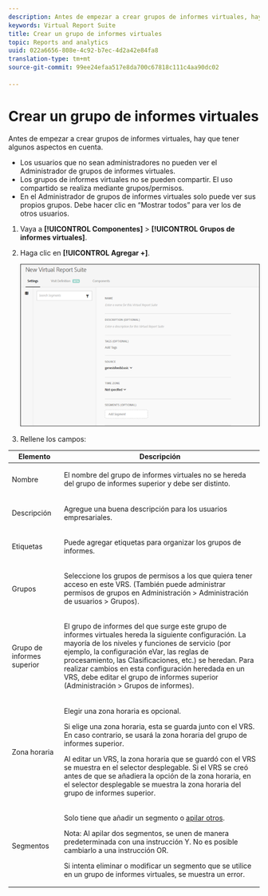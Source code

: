 ```yaml
---
description: Antes de empezar a crear grupos de informes virtuales, hay que tener algunos aspectos en cuenta.
keywords: Virtual Report Suite
title: Crear un grupo de informes virtuales
topic: Reports and analytics
uuid: 022a6656-808e-4c92-b7ec-4d2a42e84fa8
translation-type: tm+mt
source-git-commit: 99ee24efaa517e8da700c67818c111c4aa90dc02

---
```



# Crear un grupo de informes virtuales

Antes de empezar a crear grupos de informes virtuales, hay que tener algunos aspectos en cuenta.

* Los usuarios que no sean administradores no pueden ver el Administrador de grupos de informes virtuales.
* Los grupos de informes virtuales no se pueden compartir. El uso compartido se realiza mediante grupos/permisos.
* En el Administrador de grupos de informes virtuales solo puede ver sus propios grupos. Debe hacer clic en “Mostrar todos” para ver los de otros usuarios.

1. Vaya a **[!UICONTROL Componentes]** > **[!UICONTROL Grupos de informes virtuales]**.
1. Haga clic en **[!UICONTROL Agregar +]**.

   ![](assets/new_vrs.png)

1. Rellene los campos:

<table id="table_0F85B56480BB46CBA5BE236BBD70156D"> 
 <thead> 
  <tr> 
   <th colname="col1" class="entry"> Elemento </th> 
   <th colname="col2" class="entry"> Descripción </th> 
  </tr> 
 </thead>
 <tbody> 
  <tr> 
   <td colname="col1"> Nombre </td> 
   <td colname="col2"> <p>El nombre del grupo de informes virtuales no se hereda del grupo de informes superior y debe ser distinto. </p> </td> 
  </tr> 
  <tr> 
   <td colname="col1"> Descripción </td> 
   <td colname="col2"> <p>Agregue una buena descripción para los usuarios empresariales. </p> </td> 
  </tr> 
  <tr> 
   <td colname="col1"> Etiquetas </td> 
   <td colname="col2"> <p>Puede agregar etiquetas para organizar los grupos de informes. </p> </td> 
  </tr> 
  <tr> 
   <td colname="col1"> Grupos </td> 
   <td colname="col2"> <p>Seleccione los grupos de permisos a los que quiera tener acceso en este VRS. (También puede administrar permisos de grupos en <span class="ignoretag"><span class="uicontrol"> Administración</span> &gt; <span class="uicontrol">Administración de usuarios</span> &gt; <span class="uicontrol">Grupos</span></span>). </p> </td> 
  </tr> 
  <tr> 
   <td colname="col1"> Grupo de informes superior </td> 
   <td colname="col2"> <p>El grupo de informes del que surge este grupo de informes virtuales hereda la siguiente configuración. La mayoría de los niveles y funciones de servicio (por ejemplo, la configuración eVar, las reglas de procesamiento, las Clasificaciones, etc.) se heredan. Para realizar cambios en esta configuración heredada en un VRS, debe editar el grupo de informes superior (<span class="ignoretag"><span class="uicontrol">Administración</span> &gt; <span class="uicontrol">Grupos de informes</span></span>). </p> </td> 
  </tr> 
  <tr> 
   <td colname="col1"> Zona horaria </td> 
   <td colname="col2"> <p>Elegir una zona horaria es opcional. </p> <p>Si elige una zona horaria, esta se guarda junto con el VRS. En caso contrario, se usará la zona horaria del grupo de informes superior. </p> <p>Al editar un VRS, la zona horaria que se guardó con el VRS se muestra en el selector desplegable. Si el VRS se creó antes de que se añadiera la opción de la zona horaria, en el selector desplegable se muestra la zona horaria del grupo de informes superior. </p> </td> 
  </tr> 
  <tr> 
   <td colname="col1"> Segmentos </td> 
   <td colname="col2"> <p>Solo tiene que añadir un segmento o <a href="https://marketing.adobe.com/resources/help/es_ES/analytics/segment/seg_stack.html"  >apilar otros</a>. </p> <p> <p>Nota: Al apilar dos segmentos, se unen de manera predeterminada con una instrucción Y. No es posible cambiarlo a una instrucción OR. </p> </p> <p>Si intenta eliminar o modificar un segmento que se utilice en un grupo de informes virtuales, se muestra un error. </p> </td> 
  </tr> 
 </tbody> 
</table>

